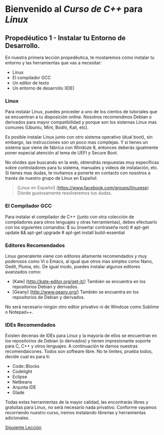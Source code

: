 # Bienvenido al *Curso de C++* para *Linux*


## Propedéutico 1 - Instalar tu Entorno de Desarrollo.

En nuestra primera lección propedéutica, te mostaremos cómo instalar tu entorno y las herramientas que vas a necesitar:
 * Linux
 * El compilador GCC
 * Un editor de texto
 * Un entorno de desarrollo (IDE)


### Linux

Para instalar Linux, puedes proceder a uno de los cientos de tutoriales que se encuentran a tu disposición online. Nosotros recomendmos Debian o derivados para mayor compatibilidad y porque son los sistemas Linux mas comunes (Ubuntu, Mint, Bodhi, Kali, etc).

Es posible instalar Linux junto con otro sistema operativo (dual boot), sin embargo, las instrucciones son un poco mas complejas. Y si tienes un sistema que viene de fábrica con Windoze 8, entonces deberás igualmente poner especial atención al tema de UEFI y Secure Boot.

No olvides que buscando en la web, obtendrás respuestas muy específicas sobre controladores para tu sistema, manuales y videos de instalación, etc. Si tienes mas dudas, te invitamos a ponerte en contacto con nosotros a través de nuestro grupo de Linux en Español:

> [Linux en Español] (https://www.facebook.com/groups/linuxesp) Dónde gustosamente resolveremos tus dudas.


### El Compilador GCC

Para instalar el compilador de C++ (junto con otra colección de compiladores para otros lenguajes y otras herramientas), debes efectuarlo con los siguientes comandos:
    $ su
    (insertar contraseña root)
    # apt-get update && apt-get upgrade
    # apt-get install build-essential


### Editores Recomendados

Linux generalente viene con editores altamente recomendados y muy poderosos como Vi o Emacs, al igual que otros mas simples como Nano, Gedit, Pluma, etc. De igual modo, puedes instalar algunos editores avanzados como:
 * [Kate] (http://kate-editor.org/get-it/) También se encuentra en los repositorios Debian y derivados.
 * [Geany] (http://www.geany.org/) También se encuentra en los repositorios de Debian y derivados.

No será necesario ningún otro editor privativo ni de Windoze  como Sublime o Notepad++.


### IDEs Recomendados

Existen decenas de IDEs para Linux y la mayoría de ellos se encuentran en los repositorios de Debian (o derivados) y tienen impresionante soporte para C, C++ y otros lenguajes. A continuación te damos nuestras recomendaicones. Todos son software libre. No te limites, prueba todos, decide cual es para ti:
 * Code::Blocks
 * Codelight
 * Eclipse
 * Netbeans
 * Anjunta IDE
 * Glade

Todas estas herramientas de la mayor calidad, las encontrarás libres y gratuitas para Linux, no será necesario nada privativo. Conforme vayamos recorriendo nuestro curso, iremos instalando librerías y herramientas adicionales.


[Siguiente Lección](../Módulo0-Entorno/Propedéutico02-UsoDeGCC/)
 
